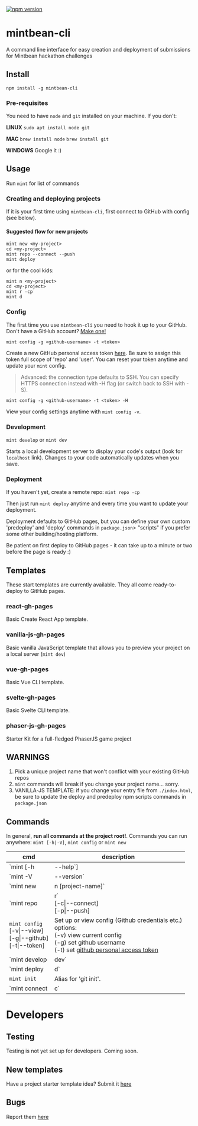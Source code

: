 [![npm version](https://badge.fury.io/js/mintbean-cli.svg)](https://badge.fury.io/js/mintbean-cli)

# mintbean-cli

A command line interface for easy creation and deployment of submissions for Mintbean hackathon challenges

## Install

`npm install -g mintbean-cli`

### Pre-requisites

You need to have `node` and `git` installed on your machine. If you don't:

**LINUX**  `sudo apt install node git`

**MAC**  `brew install node`  `brew install git`

**WINDOWS** Google it :)

## Usage

Run `mint` for list of commands

### Creating and deploying projects

If it is your first time using `mintbean-cli`, first connect to GitHub with config (see below).

#### Suggested flow for new projects

```shell
mint new <my-project>
cd <my-project>
mint repo --connect --push
mint deploy
```

or for the cool kids:

```shell
mint n <my-project>
cd <my-project>
mint r -cp
mint d
```

### Config

The first time you use `mintbean-cli` you need to hook it up to your GitHub. Don't have a GitHub account? [Make one!](https://github.com/join)

`mint config -g <github-username> -t <token>`

Create a new GitHub personal access token [here](https://github.com/settings/tokens). Be sure to assign this token full scope of 'repo' and 'user'. You can reset your token anytime and update your `mint` config.

> Advanced: the connection type defaults to SSH. You can specify HTTPS connection instead with -H flag (or switch back to SSH with -S).

`mint config -g <github-username> -t <token> -H`

View your config settings anytime with `mint config -v`.

### Development

`mint develop` or `mint dev`

Starts a local development server to display your code's output (look for `localhost` link). Changes to your code automatically updates when you save.

### Deployment

If you haven't yet, create a remote repo: `mint repo -cp`

Then just run `mint deploy` anytime and every time you want to update your deployment.

Deployment defaults to GitHub pages, but you can define your own custom 'predeploy' and 'deploy' commands in `package.json`> "scripts" if you prefer some other building/hosting platform.

Be patient on first deploy to GitHub pages - it can take up to a minute or two before the page is ready :)

## Templates

These start templates are currently available. They all come ready-to-deploy to GitHub pages.

### react-gh-pages

Basic Create React App template.

### vanilla-js-gh-pages

Basic vanilla JavaScript template that allows you to preview your project on a local server (`mint dev`)

### vue-gh-pages

Basic Vue CLI template.

### svelte-gh-pages

Basic Svelte CLI template.

### phaser-js-gh-pages

Starter Kit for a full-fledged PhaserJS game project

## WARNINGS

1. Pick a unique project name that won't conflict with your existing GitHub repos
2. `mint` commands will break if you change your project name... sorry.
3. VANILLA-JS TEMPLATE: if you change your entry file from `./index.html`, be sure to update the deploy and predeploy npm scripts commands in `package.json`

## Commands

In general, **run all commands at the project root!**. Commands you can run anywhere: `mint [-h|-V]`, `mint config` or `mint new`


| cmd | description |
| - | - |
| `mint [-h | --help`] |
| `mint -V | --version` |
| `mint new | n [project-name]` |
| `mint repo | r`<br> [-c\|--connect]<br>  [-p\|--push] |
| `mint config` <br>  [-v\|--view] <br>  [-g\|--github] <br>  [-t\|--token] | Set up or view config (Github credentials etc.)<br>   options: <br> (-v) view current config<br>(-g) set github username <br>(-t) set [github personal access token](https://docs.github.com/en/github/authenticating-to-github/creating-a-personal-access-token) |
| `mint develop | dev` |
| `mint deploy | d` |
| `mint init` | Alias for 'git init'. |
| `mint connect | c` |

# Developers

## Testing

Testing is not yet set up for developers. Coming soon.

## New templates

Have a project starter template idea? Submit it [here](https://github.com/clairefro/mintbean-cli/issues/new?assignees=&labels=template&template=template-proposal.md&title=Template+proposal%3A+)

## Bugs

Report them [here](https://github.com/clairefro/mintbean-cli/issues/new?assignees=&labels=&template=bug_report.md&title=)
